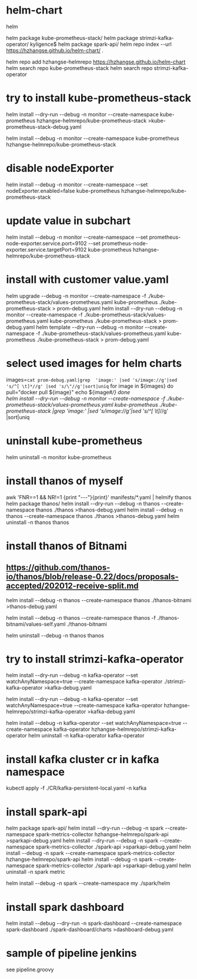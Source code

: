 # helm-chart
helm 

helm package kube-prometheus-stack/
helm package strimzi-kafka-operator/
kyligence$ helm package spark-api/
helm repo index --url https://hzhangse.github.io/helm-chart/ .

helm repo add hzhangse-helmrepo https://hzhangse.github.io/helm-chart
helm search repo kube-prometheus-stack
helm search repo strimzi-kafka-operator 
# try to install kube-prometheus-stack
helm install --dry-run --debug -n monitor  --create-namespace  kube-prometheus hzhangse-helmrepo/kube-prometheus-stack >kube-prometheus-stack-debug.yaml 

helm install  --debug -n monitor --create-namespace  kube-prometheus hzhangse-helmrepo/kube-prometheus-stack  

# disable nodeExporter
helm install  --debug -n monitor --create-namespace --set nodeExporter.enabled=false  kube-prometheus hzhangse-helmrepo/kube-prometheus-stack 

# update value in subchart
helm install  --debug -n monitor --create-namespace --set prometheus-node-exporter.service.port=9102  --set prometheus-node-exporter.service.targetPort=9102 kube-prometheus hzhangse-helmrepo/kube-prometheus-stack 

# install with customer value.yaml
helm upgrade  --debug -n monitor --create-namespace -f ./kube-prometheus-stack/values-prometheus.yaml kube-prometheus ./kube-prometheus-stack > prom-debug.yaml
helm install --dry-run --debug -n monitor  --create-namespace -f ./kube-prometheus-stack/values-prometheus.yaml kube-prometheus ./kube-prometheus-stack > prom-debug.yaml
helm template --dry-run --debug -n monitor  --create-namespace -f ./kube-prometheus-stack/values-prometheus.yaml kube-prometheus ./kube-prometheus-stack > prom-debug.yaml
# select used images for helm charts 
images=`cat prom-debug.yaml|grep  'image:' |sed 's/image://g'|sed 's/^[ \t]*//g' |sed 's/\"//g'|sort|uniq`
for image in ${images}
do 
  pull="docker pull ${image}"
  echo ${image#*/}
done   
helm install --dry-run --debug -n monitor  --create-namespace -f ./kube-prometheus-stack/values-prometheus.yaml kube-prometheus ./kube-prometheus-stack |grep  'image:' |sed 's/image://g'|sed 's/^[ \t]*//g' |sort|uniq 


# uninstall kube-prometheus
helm uninstall   -n monitor kube-prometheus
# install thanos of myself
awk 'FNR==1 && NR!=1  {print "---"}{print}' manifests/*.yaml | helmify thanos
helm package thanos/
helm install --dry-run --debug -n thanos --create-namespace thanos ./thanos >thanos-debug.yaml
helm install --debug -n thanos --create-namespace thanos ./thanos >thanos-debug.yaml
helm uninstall   -n thanos thanos
# install thanos of Bitnami
## https://github.com/thanos-io/thanos/blob/release-0.22/docs/proposals-accepted/202012-receive-split.md
helm install --debug -n thanos --create-namespace thanos ./thanos-bitnami >thanos-debug.yaml

helm install --debug  -n thanos --create-namespace thanos -f  ./thanos-bitnami/values-self.yaml ./thanos-bitnami 

helm uninstall --debug -n thanos  thanos             
# try to install strimzi-kafka-operator 

helm install --dry-run --debug -n kafka-operator --set watchAnyNamespace=true --create-namespace kafka-operator ./strimzi-kafka-operator >kafka-debug.yaml

helm install --dry-run --debug -n kafka-operator --set watchAnyNamespace=true --create-namespace kafka-operator hzhangse-helmrepo/strimzi-kafka-operator >kafka-debug.yaml

helm install  --debug -n kafka-operator --set watchAnyNamespace=true  --create-namespace kafka-operator hzhangse-helmrepo/strimzi-kafka-operator
helm uninstall   -n kafka-operator kafka-operator 

# install kafka cluster cr in kafka namespace
kubectl apply -f ./CR/kafka-persistent-local.yaml -n kafka

# install spark-api
helm package spark-api/
helm install --dry-run --debug -n spark --create-namespace spark-metrics-collector hzhangse-helmrepo/spark-api >sparkapi-debug.yaml
helm install --dry-run --debug -n spark --create-namespace spark-metrics-collector ./spark-api >sparkapi-debug.yaml
helm install --debug -n spark --create-namespace spark-metrics-collector hzhangse-helmrepo/spark-api 
helm install  --debug -n spark --create-namespace  spark-metrics-collector ./spark-api >sparkapi-debug.yaml
helm uninstall  -n spark metric

helm install --debug -n spark --create-namespace my ./spark/helm


# install spark dashboard
helm install  --debug --dry-run -n spark-dashboard --create-namespace  spark-dashboard ./spark-dashboard/charts >dashboard-debug.yaml


# sample of pipeline jenkins
see pipeline.groovy